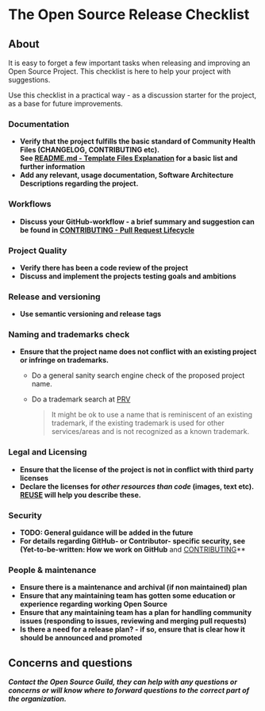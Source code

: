 # The Open Source Release Checklist

## About

It is easy to forget a few important tasks when releasing and improving an Open Source Project.
This checklist is here to help your project with suggestions.

Use this checklist in a practical way - as a discussion starter for the project, as a base for future improvements.

### Documentation

- **Verify that the project fulfills the basic standard of Community Health Files (CHANGELOG, CONTRIBUTING etc).  
    See [README.md - Template Files Explanation](README.md#template-files-explanation) for a basic list and further information**
- **Add any relevant, usage documentation, Software Architecture Descriptions regarding the project.**

### Workflows

- **Discuss your GitHub-workflow - a brief summary and suggestion can be found in [CONTRIBUTING - Pull Request Lifecycle](CONTRIBUTING.adoc)**

### Project Quality

- **Verify there has been a code review of the project**
- **Discuss and implement the projects testing goals and ambitions**

### Release and versioning

- **Use semantic versioning and release tags**

### Naming and trademarks check

- **Ensure that the project name does not conflict with an existing project or infringe on trademarks.**

  - Do a general sanity search engine check of the proposed project name.
  - Do a trademark search at [PRV](https://www.prv.se/sv/immaterialrattsexpert/varumarke/databaser/)

    > It might be ok to use a name that is reminiscent of an existing trademark, if the existing trademark is used for other services/areas and is not recognized as a known trademark.

### Legal and Licensing

- **Ensure that the license of the project is not in conflict with third party licenses**
- **Declare the licenses for _other resources than code_ (images, text etc). [REUSE](https://reuse.software) will help you describe these.**

### Security

- **TODO: General guidance will be added in the future**
- **For details regarding GitHub- or Contributor- specific security, see (Yet-to-be-written: How we work on GitHub** and [CONTRIBUTING](CONTRIBUTING.adoc)**

### People & maintenance

- **Ensure there is a maintenance and archival (if non maintained) plan**
- **Ensure that any maintaining team has gotten some education or experience regarding working Open Source**
- **Ensure that any maintaining team has a plan for handling community issues (responding to issues, reviewing and merging pull requests)**
- **Is there a need for a release plan? - if so, ensure that is clear how it should be announced and promoted**

## Concerns and questions

**_Contact the Open Source Guild, they can help with any questions or concerns or will know where to forward questions to the correct part of the organization._**

